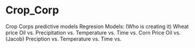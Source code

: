 # Crop_Corp
Crop Corps predictive models
Regresion Models: (Who is creating it) 
  Wheat price
    Oil vs. 
    Precipitation vs. 
    Temperature vs.
    Time vs.
  Corn Price
    Oil vs. (Jacob)
    Preciption vs.
    Temperature vs.
    Time vs.
    
    
